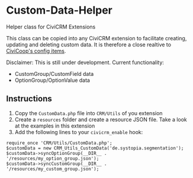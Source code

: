# Custom-Data-Helper

Helper class for CiviCRM Extensions

This class can be copied into any CiviCRM extension to facilitate creating, updating and deleting custom data. It is therefore a close realtive to [CiviCoop's config items](https://github.com/CiviCooP/org.civicoop.configitems).

Disclaimer: This is still under development. Current functionality:

 * CustomGroup/CustomField data
 * OptionGroup/OptionValue data
 
 ## Instructions
 
  1. Copy the ``CustomData.php`` file into ``CRM/Utils`` of you extension
  2. Create a ``resources`` folder and create a resource JSON file. Take a look at the examples in this extension
  3. Add the following lines to your ``civicrm_enable`` hook:
  ```
  require_once 'CRM/Utils/CustomData.php';
  $customData = new CRM_Utils_CustomData('de.systopia.segmentation');
  $customData->syncOptionGroup(__DIR__ . '/resources/my_option_group.json');
  $customData->syncCustomGroup(__DIR__ . '/resources/my_custom_group.json');
  ```

 
